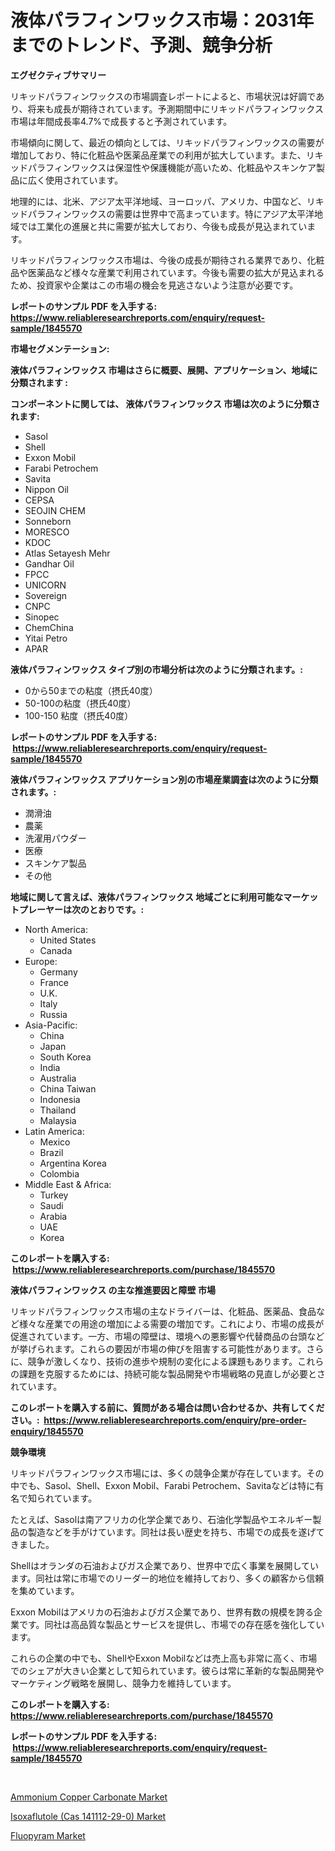 <p><h1>液体パラフィンワックス市場：2031年までのトレンド、予測、競争分析</h1></p><p><strong>エグゼクティブサマリー</strong></p>
<p><p>リキッドパラフィンワックスの市場調査レポートによると、市場状況は好調であり、将来も成長が期待されています。予測期間中にリキッドパラフィンワックス市場は年間成長率4.7%で成長すると予測されています。</p><p>市場傾向に関して、最近の傾向としては、リキッドパラフィンワックスの需要が増加しており、特に化粧品や医薬品産業での利用が拡大しています。また、リキッドパラフィンワックスは保湿性や保護機能が高いため、化粧品やスキンケア製品に広く使用されています。</p><p>地理的には、北米、アジア太平洋地域、ヨーロッパ、アメリカ、中国など、リキッドパラフィンワックスの需要は世界中で高まっています。特にアジア太平洋地域では工業化の進展と共に需要が拡大しており、今後も成長が見込まれています。</p><p>リキッドパラフィンワックス市場は、今後の成長が期待される業界であり、化粧品や医薬品など様々な産業で利用されています。今後も需要の拡大が見込まれるため、投資家や企業はこの市場の機会を見逃さないよう注意が必要です。</p></p>
<p><strong>レポートのサンプル PDF を入手する: <a href="https://www.reliableresearchreports.com/enquiry/request-sample/1845570">https://www.reliableresearchreports.com/enquiry/request-sample/1845570</a></strong></p>
<p><strong>市場セグメンテーション:</strong></p>
<p><strong> 液体パラフィンワックス 市場はさらに概要、展開、アプリケーション、地域に分類されます :</strong></p>
<p><strong>コンポーネントに関しては、 液体パラフィンワックス 市場は次のように分類されます: &nbsp;</strong></p>
<p><ul><li>Sasol</li><li>Shell</li><li>Exxon Mobil</li><li>Farabi Petrochem</li><li>Savita</li><li>Nippon Oil</li><li>CEPSA</li><li>SEOJIN CHEM</li><li>Sonneborn</li><li>MORESCO</li><li>KDOC</li><li>Atlas Setayesh Mehr</li><li>Gandhar Oil</li><li>FPCC</li><li>UNICORN</li><li>Sovereign</li><li>CNPC</li><li>Sinopec</li><li>ChemChina</li><li>Yitai Petro</li><li>APAR</li></ul></p>
<p><strong> 液体パラフィンワックス タイプ別の市場分析は次のように分類されます。:</strong></p>
<p><ul><li>0から50までの粘度（摂氏40度）</li><li>50-100の粘度（摂氏40度）</li><li>100-150 粘度（摂氏40度）</li></ul></p>
<p><strong>レポートのサンプル PDF を入手する: &nbsp;<a href="https://www.reliableresearchreports.com/enquiry/request-sample/1845570">https://www.reliableresearchreports.com/enquiry/request-sample/1845570</a></strong></p>
<p><strong> 液体パラフィンワックス アプリケーション別の市場産業調査は次のように分類されます。:</strong></p>
<p><ul><li>潤滑油</li><li>農薬</li><li>洗濯用パウダー</li><li>医療</li><li>スキンケア製品</li><li>その他</li></ul></p>
<p><strong>地域に関して言えば、液体パラフィンワックス 地域ごとに利用可能なマーケットプレーヤーは次のとおりです。:</strong></p>
<p><ul>
    <li>
        North America:
        <ul>
            <li>United States</li>
            <li>Canada</li>
        </ul>
    </li>
    <li>
        Europe:
        <ul>
            <li>Germany</li>
            <li>France</li>
            <li>U.K.</li>
            <li>Italy</li>
            <li>Russia</li>
        </ul>
    </li>
    <li>
        Asia-Pacific:
        <ul>
            <li>China</li>
            <li>Japan</li>
            <li>South Korea</li>
            <li>India</li>
            <li>Australia</li>
            <li>China Taiwan</li>
            <li>Indonesia</li>
            <li>Thailand</li>
            <li>Malaysia</li>
        </ul>
    </li>
    <li>
        Latin America:
        <ul>
            <li>Mexico</li>
            <li>Brazil</li>
            <li>Argentina Korea</li>
            <li>Colombia</li>
        </ul>
    </li>
    <li>
        Middle East & Africa:
        <ul>
            <li>Turkey</li>
            <li>Saudi</li>
            <li>Arabia</li>
            <li>UAE</li>
            <li>Korea</li>
        </ul>
    </li>
    </ul></p>
<p><strong>このレポートを購入する: &nbsp;<a href="https://www.reliableresearchreports.com/purchase/1845570">https://www.reliableresearchreports.com/purchase/1845570</a></strong></p>
<p><strong>液体パラフィンワックス の主な推進要因と障壁 市場</strong></p>
<p><p>リキッドパラフィンワックス市場の主なドライバーは、化粧品、医薬品、食品など様々な産業での用途の増加による需要の増加です。これにより、市場の成長が促進されています。一方、市場の障壁は、環境への悪影響や代替商品の台頭などが挙げられます。これらの要因が市場の伸びを阻害する可能性があります。さらに、競争が激しくなり、技術の進歩や規制の変化による課題もあります。これらの課題を克服するためには、持続可能な製品開発や市場戦略の見直しが必要とされています。</p></p>
<p><strong>このレポートを購入する前に、質問がある場合は問い合わせるか、共有してください。:&nbsp; <a href="https://www.reliableresearchreports.com/enquiry/pre-order-enquiry/1845570">https://www.reliableresearchreports.com/enquiry/pre-order-enquiry/1845570</a></strong></p>
<p><strong>競争環境</strong></p>
<p><p>リキッドパラフィンワックス市場には、多くの競争企業が存在しています。その中でも、Sasol、Shell、Exxon Mobil、Farabi Petrochem、Savitaなどは特に有名で知られています。</p><p>たとえば、Sasolは南アフリカの化学企業であり、石油化学製品やエネルギー製品の製造などを手がけています。同社は長い歴史を持ち、市場での成長を遂げてきました。</p><p>Shellはオランダの石油およびガス企業であり、世界中で広く事業を展開しています。同社は常に市場でのリーダー的地位を維持しており、多くの顧客から信頼を集めています。</p><p>Exxon Mobilはアメリカの石油およびガス企業であり、世界有数の規模を誇る企業です。同社は高品質な製品とサービスを提供し、市場での存在感を強化しています。</p><p>これらの企業の中でも、ShellやExxon Mobilなどは売上高も非常に高く、市場でのシェアが大きい企業として知られています。彼らは常に革新的な製品開発やマーケティング戦略を展開し、競争力を維持しています。</p></p>
<p><strong>このレポートを購入する: &nbsp; <a href="https://www.reliableresearchreports.com/purchase/1845570">https://www.reliableresearchreports.com/purchase/1845570</a></strong></p>
<p><strong>レポートのサンプル PDF を入手する: &nbsp;<a href="https://www.reliableresearchreports.com/enquiry/request-sample/1845570">https://www.reliableresearchreports.com/enquiry/request-sample/1845570</a></strong><strong></strong></p>
<p>&nbsp;</p>
<p><p><a href="https://view.publitas.com/reportprime-1/ammonium-copper-carbonate-market-size-and-growth-market-segmentation-regional-and-country-breakdowns-and-market-trends-for-period-from-2023-2030/">Ammonium Copper Carbonate Market</a></p><p><a href="https://view.publitas.com/reportprime-1/isoxaflutole-cas-141112-29-0-market-share-market-new-trends-analysis-report-by-type-by-application-by-end-use-by-region-and-segment-forecasts-2023-2030/">Isoxaflutole (Cas 141112-29-0) Market</a></p><p><a href="https://view.publitas.com/reportprime-1/fluopyram-market-research-report-the-key-to-successful-business-strategy-forecasted-for-period-from-2023-2030/">Fluopyram Market</a></p></p>